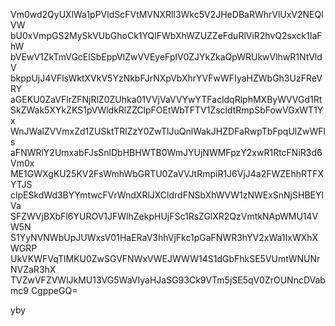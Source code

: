 Vm0wd2QyUXlWa1pPVldScFVtMVNXRll3Wkc5V2JHeDBaRWhrVlUxV2NEQlVW
bU0xVmpGS2MySkVUbGhoCk1YQlFWbXhWZUZZeFduRlViR2hvQ2sxck1IaFhW
bVEwV1ZkTmVGcElSbEppVlZwVVEyeFplV0ZJYkZkaQpWRUkwVlhwR1NtVldV
bkppUjJ4VFlsWktXVkV5YzNkbFJrNXpVbXhrYVFwWFIyaHZWbGh3UzFReVRY
aGEKU0ZaVFlrZFNjRlZ0ZUhka01VVjVaVVYwYTFacldqRlphMXByWVVGd1Rt
SkZWak5XYkZKS1pVWldkRlZZClpFOEtWbTFTV1ZscldtRmpSbFowVGxWT1Yx
WnJWalZVVmxZd1ZUSktTRlZzY0ZwTlJuQnlWakJHZDFaRwpTbFpqUlZwWFls
aFNWRlY2UmxabFJsSnlDbHBHWTB0WmJYUjNWMFpzY2xwR1RtcFNiR3d6Vm0x
ME1GWXgKU25KV2FsWmhWbGRTU0ZaVVJtRmpiR1J6VjJ4a2FWZEhhRTFXYTJS
clpESkdWd3BYYmtwcFVrWndXRlJXCldrdFNSbXhWVW1zNWExSnNjSHBEYlVa
SFZWVjBXbFl6YUROV1JFWlhZekpHUjFSc1RsZGlXR2QzVmtkNApWMU14VW5N
S1YyNVNWbUpJUWxsV01HaERaV3hhVjFkc1pGaFNWR3hYV2xWa1IxWXhXWGRP
UkVKWFVqTlMKU0ZwSGVFNWxVWEJWWW14S1dGbFhkSE5VUmtWNUNrNVZaR3hX
TVZwVFZVWlJkMU13VG5WaVIyaHJaSG93Ck9VTm5jSE5qV0ZrOUNncDVabmc9
CgppeGQ=

yby